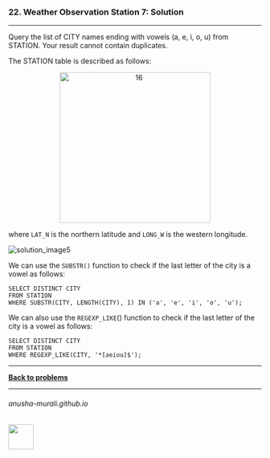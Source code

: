 ### 22. Weather Observation Station 7: Solution

---
Query the list of CITY names ending with vowels (a, e, i, o, u) from STATION. Your result cannot contain duplicates.

The STATION table is described as follows:

<p align="center">
<img width="300" alt="16" src="https://github.com/user-attachments/assets/32081b67-bab3-4d54-9780-cbf8cc7abee7" />
</p>

where `LAT_N` is the northern latitude and `LONG_W` is the western longitude.

![solution_image5](https://github.com/user-attachments/assets/82f796e0-28cb-4ef0-bcdc-1a701ce7db53)

We can use the `SUBSTR()` function to check if the last letter of the city is a vowel as follows:

```
SELECT DISTINCT CITY
FROM STATION
WHERE SUBSTR(CITY, LENGTH(CITY), 1) IN ('a', 'e', 'i', 'o', 'u');
```

We can also use the `REGEXP_LIKE`() function to check if the last letter of the city is a vowel as follows:

```
SELECT DISTINCT CITY
FROM STATION
WHERE REGEXP_LIKE(CITY, '*[aeiou]$');
```

---

**[Back to problems](./problems.md)**

* * *
###### anusha-murali.github.io

<img src="https://github.com/anusha-murali/anusha-murali.github.io/assets/111596338/639243aa-2857-4595-a65a-7852762bb002" width="50" height="50"/>
